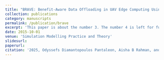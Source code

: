 ```yaml
---
title: "BRAVE: Benefit-Aware Data Offloading in UAV Edge Computing Using Multi-Agent Reinforcement Learning"
collection: publications
category: manuscripts
permalink: /publication/brave
excerpt: 'This paper is about the number 3. The number 4 is left for future work.'
date: 2015-10-01
venue: 'Simulation Modelling Practice and Theory'
slidesurl: 
paperurl: 
citation: '2025, Odyssefs Diamantopoulos Pantaleon, Aisha B Rahman, and E. E. Tsiropoulou, "BRAVE: Benefit-Aware Data Offloading in UAV Edge Computing Using Multi-Agent Reinforcement Learning", Simulation Modelling Practice and Theory Journal, Under Revision'
---
```


